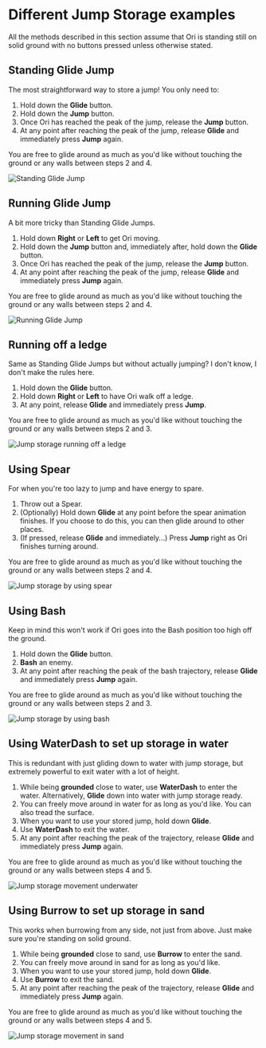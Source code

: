 # Different Jump Storage examples

All the methods described in this section assume that Ori is standing still on solid ground with no
buttons pressed unless otherwise stated.

## Standing Glide Jump
The most straightforward way to store a jump! You only need to:
1. Hold down the **Glide** button.
2. Hold down the **Jump** button.
3. Once Ori has reached the peak of the jump, release the **Jump** button.
4. At any point after reaching the peak of the jump, release **Glide** and immediately press **Jump** again.

You are free to glide around as much as you'd like without touching the ground or any walls between steps 2 and 4.

![Standing Glide Jump](/assets/StandingGlideJump.gif)

## Running Glide Jump
A bit more tricky than Standing Glide Jumps.
1. Hold down **Right** or **Left** to get Ori moving.
2. Hold down the **Jump** button and, immediately after, hold down the **Glide** button.
3. Once Ori has reached the peak of the jump, release the **Jump** button. 
4. At any point after reaching the peak of the jump, release **Glide** and immediately press **Jump** again.

You are free to glide around as much as you'd like without touching the ground or any walls between steps 2 and 4.

![Running Glide Jump](/assets/RunningGlideJump.gif)

## Running off a ledge
Same as Standing Glide Jumps but without actually jumping? I don't know, I don't make the rules here.
1. Hold down the **Glide** button.
2. Hold down **Right** or **Left** to have Ori walk off a ledge.
3. At any point, release **Glide** and immediately press **Jump**.

You are free to glide around as much as you'd like without touching the ground or any walls between steps 2 and 3.

![Jump storage running off a ledge](/assets/LedgeGlideJump.gif)

## Using Spear
For when you're too lazy to jump and have energy to spare.
1. Throw out a Spear.
2. (Optionally) Hold down **Glide** at any point before the spear animation finishes. If you choose to do this, you can then glide around to other places.
3. (If pressed, release **Glide** and immediately...) Press **Jump** right as Ori finishes turning around.

You are free to glide around as much as you'd like without touching the ground or any walls between steps 2 and 4.

![Jump storage by using spear](/assets/SpearJump.gif)

## Using Bash
Keep in mind this won't work if Ori goes into the Bash position too high off the ground. 
1. Hold down the **Glide** button.
2. **Bash** an enemy.
3. At any point after reaching the peak of the bash trajectory, release **Glide** and immediately press **Jump** again.

You are free to glide around as much as you'd like without touching the ground or any walls between steps 2 and 3.

![Jump storage by using bash](/assets/BashGlideJump.gif)

## Using WaterDash to set up storage in water
This is redundant with just gliding down to water with jump storage, but extremely powerful to exit water with
a lot of height.
1. While being **grounded** close to water, use **WaterDash** to enter the water. Alternatively, **Glide** down into water with jump storage ready.
2. You can freely move around in water for as long as you'd like. You can also tread the surface.
3. When you want to use your stored jump, hold down **Glide**.
4. Use **WaterDash** to exit the water.
5. At any point after reaching the peak of the trajectory, release **Glide** and immediately press **Jump** again.

You are free to glide around as much as you'd like without touching the ground or any walls between steps 4 and 5.

![Jump storage movement underwater](/assets/WaterDashJumpStorage.gif)

## Using Burrow to set up storage in sand
This works when burrowing from any side, not just from above. Just make sure you're standing on solid ground.

1. While being **grounded** close to sand, use **Burrow** to enter the sand.
2. You can freely move around in sand for as long as you'd like.
3. When you want to use your stored jump, hold down **Glide**.
4. Use **Burrow** to exit the sand.
5. At any point after reaching the peak of the trajectory, release **Glide** and immediately press **Jump** again.

You are free to glide around as much as you'd like without touching the ground or any walls between steps 4 and 5.

![Jump storage movement in sand](/assets/BurrowJumpStorage.gif)
